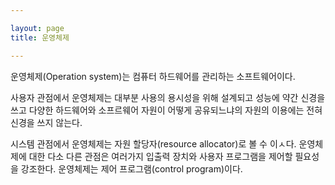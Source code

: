 ```yaml
---

layout: page
title: 운영체제

---
```



운영체제(Operation system)는 컴퓨터 하드웨어를 관리하는 소프트웨어이다.

사용자 관점에서 운영체제는 대부분 사용의 용시성을 위해 설계되고 성능에 약간 신경을 쓰고 다양한 하드웨어와 소프르웨어 자원이 어떻게 공유되느냐의 자원의 이용에는 전혀 신경을 쓰지 않는다.

시스템 관점에서 운영체제는 자원 할당자(resource allocator)로 볼 수 이ㅅ다.
운영체제에 대한 다소 다른 관점은 여러가지 입출력 장치와 사용자 프로그램을 제어할 필요성을 강조한다. 운영체제는 제어 프로그램(control program)이다.